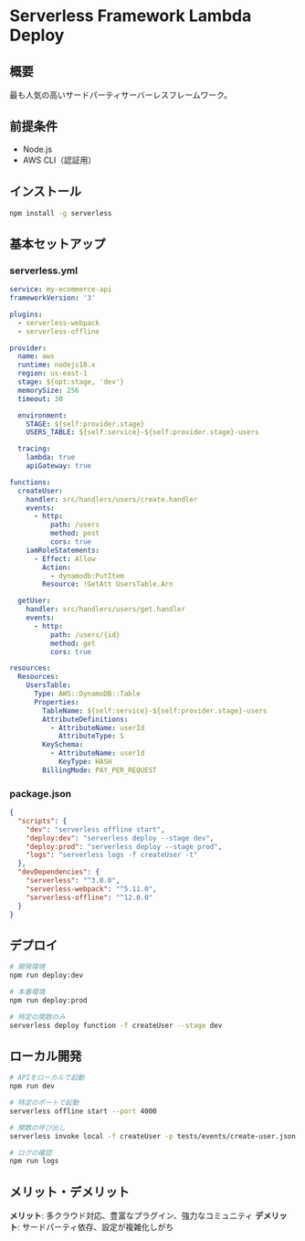# Serverless Framework Lambda Deploy

## 概要

最も人気の高いサードパーティサーバーレスフレームワーク。

## 前提条件

- Node.js
- AWS CLI（認証用）

## インストール

```bash
npm install -g serverless
```

## 基本セットアップ

### serverless.yml

```yaml
service: my-ecommerce-api
frameworkVersion: '3'

plugins:
  - serverless-webpack
  - serverless-offline

provider:
  name: aws
  runtime: nodejs18.x
  region: us-east-1
  stage: ${opt:stage, 'dev'}
  memorySize: 256
  timeout: 30

  environment:
    STAGE: ${self:provider.stage}
    USERS_TABLE: ${self:service}-${self:provider.stage}-users

  tracing:
    lambda: true
    apiGateway: true

functions:
  createUser:
    handler: src/handlers/users/create.handler
    events:
      - http:
          path: /users
          method: post
          cors: true
    iamRoleStatements:
      - Effect: Allow
        Action:
          - dynamodb:PutItem
        Resource: !GetAtt UsersTable.Arn

  getUser:
    handler: src/handlers/users/get.handler
    events:
      - http:
          path: /users/{id}
          method: get
          cors: true

resources:
  Resources:
    UsersTable:
      Type: AWS::DynamoDB::Table
      Properties:
        TableName: ${self:service}-${self:provider.stage}-users
        AttributeDefinitions:
          - AttributeName: userId
            AttributeType: S
        KeySchema:
          - AttributeName: userId
            KeyType: HASH
        BillingMode: PAY_PER_REQUEST
```

### package.json

```json
{
  "scripts": {
    "dev": "serverless offline start",
    "deploy:dev": "serverless deploy --stage dev",
    "deploy:prod": "serverless deploy --stage prod",
    "logs": "serverless logs -f createUser -t"
  },
  "devDependencies": {
    "serverless": "^3.0.0",
    "serverless-webpack": "^5.11.0",
    "serverless-offline": "^12.0.0"
  }
}
```

## デプロイ

```bash
# 開発環境
npm run deploy:dev

# 本番環境
npm run deploy:prod

# 特定の関数のみ
serverless deploy function -f createUser --stage dev
```

## ローカル開発

```bash
# APIをローカルで起動
npm run dev

# 特定のポートで起動
serverless offline start --port 4000

# 関数の呼び出し
serverless invoke local -f createUser -p tests/events/create-user.json

# ログの確認
npm run logs
```

## メリット・デメリット

**メリット**: 多クラウド対応、豊富なプラグイン、強力なコミュニティ
**デメリット**: サードパーティ依存、設定が複雑化しがち
